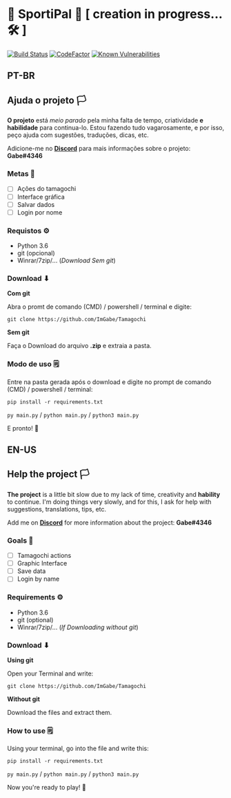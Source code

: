 # 🏀 SportiPal 🏀‍‍ [ creation in progress... 🛠 ]

[![Build Status](https://travis-ci.com/ImGabe/Tamagochi.svg?branch=master)](https://travis-ci.com/ImGabe/Tamagochi)
[![CodeFactor](https://www.codefactor.io/repository/github/imgabe/tamagochi/badge)](https://www.codefactor.io/repository/github/imgabe/tamagochi)
[![Known Vulnerabilities](https://snyk.io/test/github/ImGabe/Tamagochi/badge.svg?targetFile=requirements.txt)](https://snyk.io/test/github/ImGabe/Tamagochi?targetFile=requirements.txt)

## PT-BR

## Ajuda o projeto 🏳

**O projeto** está *meio parado* pela minha falta de tempo, criatividade __e habilidade__ para continua-lo. Estou fazendo tudo vagarosamente, e por isso, peço ajuda com sugestões, traduções, dicas, etc.

Adicione-me no [**Discord**](https://discordapp.com/) para mais informações sobre o projeto: **Gabe#4346**

### Metas 📌

- [ ] Ações do tamagochi
- [ ] Interface gráfica
- [ ] Salvar dados
- [ ] Login por nome

### Requistos ⚙
* Python 3.6
* git (opcional)
* Winrar/7zip/... (*Download Sem git*)

### Download ⬇

**Com git**

Abra o promt de comando (CMD) / powershell / terminal e digite:

`git clone https://github.com/ImGabe/Tamagochi`

**Sem git**
 
Faça o Download do arquivo **.zip** e extraia a pasta.

### Modo de uso 🗒

Entre na pasta gerada após o download e digite no prompt de comando (CMD) / powershell / terminal:

`pip install -r requirements.txt`

`py main.py` / `python main.py` / `python3 main.py`

E pronto! 🎉

## EN-US 

## Help the project 🏳

**The project** is a little bit slow due to my lack of time, creativity and __hability__ to continue. I'm doing things very slowly, and for this, I ask for help with suggestions, translations, tips, etc.

Add me on [**Discord**](https://discordapp.com/) for more information about the project: **Gabe#4346**

### Goals 📌

- [ ] Tamagochi actions
- [ ] Graphic Interface
- [ ] Save data
- [ ] Login by name

### Requirements  ⚙
* Python 3.6
* git (optional)
* Winrar/7zip/... (*If Downloading without git*)

### Download ⬇

**Using git**

Open your Terminal and write:

`git clone https://github.com/ImGabe/Tamagochi`

**Without git**
 
Download the files and extract them.

### How to use 🗒

Using your terminal, go into the file and write this:

`pip install -r requirements.txt`

`py main.py` / `python main.py` / `python3 main.py`

Now you're ready to play! 🎉
